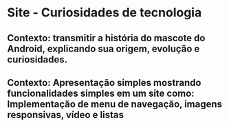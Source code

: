<h1> Site - Curiosidades de tecnologia</h1>

<h2>Contexto: transmitir a história do mascote do Android, explicando sua origem, evolução e curiosidades. </h2>
<h2>Contexto: Apresentação simples mostrando funcionalidades simples em um site como: Implementação de menu de navegação, imagens responsivas, vídeo e listas</h2>
